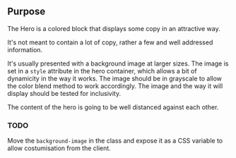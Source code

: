 ## Purpose

The Hero is a colored block that displays some copy in an attractive way.

It's not meant to contain a lot of copy, rather a few and well addressed information.

It's usually presented with a background image at larger sizes. The image is set in a `style` attribute in the hero container, which allows a bit of dynamicity in the way it works. The image should be in grayscale to allow the color blend method to work accordingly. The image and the way it will display should be tested for inclusivity.

The content of the hero is going to be well distanced against each other.

### TODO

Move the `background-image` in the class and expose it as a CSS variable to allow costumisation from the client.
